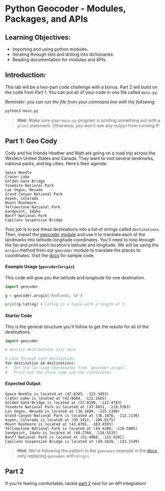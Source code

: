 # Python Geocoder - Modules, Packages, and APIs

## Learning Objectives: 
- Importing and using python modules.
- Iterating through lists and drilling into dictionaries.
- Reading documentation for modules and APIs.

## Introduction:

This lab will be a two-part code challenge with a bonus. Part 2 will build on the code from Part 1. You can put all of your code in one file called `main.py`.

_Reminder: you can run the file from your command line with the following:_

```bash
python3 main.py
```

> **Hint:** Make sure your `main.py` program is printing something out with a `print` statement. Otherwise, you won't see any output from running it!


## Part 1: Geo Cody

Cody and his friends Heather and Matt are going on a road trip across the Western United States and Canada. They want to visit several landmarks, national parks, and big cities. Here's their agenda:

```
Space Needle
Crater Lake
Golden Gate Bridge
Yosemite National Park
Las Vegas, Nevada
Grand Canyon National Park
Aspen, Colorado
Mount Rushmore
Yellowstone National Park
Sandpoint, Idaho
Banff National Park
Capilano Suspension Bridge
```

Your job is to put these destinations into a list of strings called `destinations`. Then, import the [geocoder module](https://geocoder.readthedocs.io/providers/ArcGIS.html#geocoding) and use it to translate each of the landmarks into latitude-longitude coordinates. You'll need to loop through the list and print each location's latitude and longitude. We will be using the `arcgis` method from our `geocoder` module to translate the places to coordinates. Visit the [docs](https://geocoder.readthedocs.io/results.html) for sample code.

#### Example Usage (`geocoder`/`arcgis`)

This code will give you the latitude and longitude for one destination.

```python
import geocoder

g = geocoder.arcgis('Redlands, CA')

print(g.latlng) # latlng is a tuple with a length of 2.
```

#### Starter Code

This is the general structure you'll follow to get the results for all of the destinations.

```python
import geocoder

# Declare destinations list here.

# Loop through each destination.
for destination in destinations:
#   Get the lat-long coordinates from `geocoder.arcgis`.
#   Print out the place name and the coordinates.
```

#### Expected Output

```
Space Needle is located at (47.6205, -122.3493)
Crater Lake is located at (42.8684, -122.1685)
Golden Gate Bridge is located at (37.8199, -122.4783)
Yosemite National Park is located at (37.8651, -119.5383)
Las Vegas, Nevada is located at (36.1699, -115.1398)
Grand Canyon National Park is located at (36.1070, -112.1130)
Aspen, Colorado is located at (39.1911, -106.8175)
Mount Rushmore is located at (43.8791, -103.4591)
Yellowstone National Park is located at (44.4280, -110.5885)
Sandpoint, Idaho is located at (48.2766, -116.5535)
Banff National Park is located at (51.4968, -115.9281)
Capilano Suspension Bridge is located at (49.3429, -123.1149)
```

> **Hint:** We're following the pattern in the `geonames` example in the [docs](https://geocoder.readthedocs.io/results.html), only replacing `geonames` with `arcgis`.


## Part 2 

If you're feeling comfortable, tackle [part 2](README-part2.md) next for an API integration!

